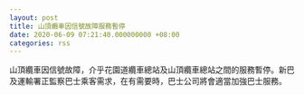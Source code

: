 ```yaml
---
layout: post
title: 山頂纜車因信號故障服務暫停
date: 2020-06-09 07:21:40.000000000 +08:00
categories: rss
---
```


山頂纜車因信號故障，介乎花園道纜車總站及山頂纜車總站之間的服務暫停。新巴及運輸署正監察巴士乘客需求，在有需要時，巴士公司將會適當加強巴士服務。
